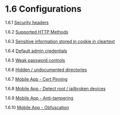 # 1.6 Configurations

1.6.1 [Security headers](01-Security%20headers.md)

1.6.2 [Supported HTTP Methods](02-Supported%20HTTP%20Methods.md)

1.6.3 [Sensitive information stored in cookie in cleartext](03-Sensitive%20information%20in%20cleartext.md)

1.6.4 [Default admin credentials](04-Default%20admin%20credentials.md)

1.6.5 [Weak password controls](05-Weak%20password%20controls.md)

1.6.6 [Hidden / undocumented directories](06-Hidden%20undocumented%20directories.md)

1.6.7 [Mobile App - Cert Pinning](07-Mobile%20App%20-%20Cert%20Pinning.md)

1.6.8 [Mobile App - Detect root / jailbroken devices](08-Mobile%20App%20-%20Detect%20root%20jailbroken%20devices.md)

1.6.9 [Mobile App - Anti-tampering](09-Mobile%20App%20-%20Anti-tampering.md)

1.6.10 [Mobile App - Obfuscation](10-Mobile%20App%20-%20Obfuscation.md)
